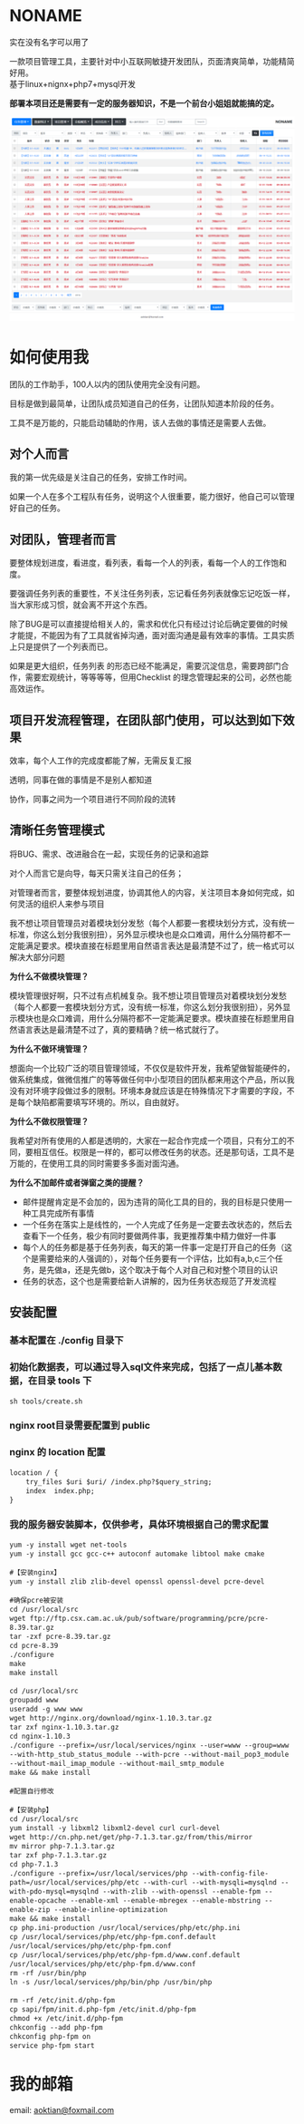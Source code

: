 # NONAME
实在没有名字可以用了


一款项目管理工具，主要针对中小互联网敏捷开发团队，页面清爽简单，功能精简好用。<br>
基于linux+nignx+php7+mysql开发


**部署本项目还是需要有一定的服务器知识，不是一个前台小姐姐就能搞的定。**


![主界面](https://github.com/aoktian/noname/blob/master/tools/info.png)

# 如何使用我
团队的工作助手，100人以内的团队使用完全没有问题。


目标是做到最简单，让团队成员知道自己的任务，让团队知道本阶段的任务。


工具不是万能的，只能启动辅助的作用，该人去做的事情还是需要人去做。


## 对个人而言
我的第一优先级是关注自己的任务，安排工作时间。


如果一个人在多个工程队有任务，说明这个人很重要，能力很好，他自己可以管理好自己的任务。


## 对团队，管理者而言
要整体规划进度，看进度，看列表，看每一个人的列表，看每一个人的工作饱和度。


要强调任务列表的重要性，不关注任务列表，忘记看任务列表就像忘记吃饭一样，当大家形成习惯，就会离不开这个东西。


除了BUG是可以直接提给相关人的，需求和优化只有经过讨论后确定要做的时候才能提，不能因为有了工具就省掉沟通，面对面沟通是最有效率的事情。工具实质上只是提供了一个列表而已。


如果是更大组织，任务列表 的形态已经不能满足，需要沉淀信息，需要跨部门合作，需要宏观统计，等等等等，但用Checklist 的理念管理起来的公司，必然也能高效运作。


## 项目开发流程管理，在团队部门使用，可以达到如下效果
效率，每个人工作的完成度都能了解，无需反复汇报


透明，同事在做的事情是不是别人都知道


协作，同事之间为一个项目进行不同阶段的流转


## 清晰任务管理模式
将BUG、需求、改进融合在一起，实现任务的记录和追踪


对个人而言它是向导，每天只需关注自己的任务；


对管理者而言，要整体规划进度，协调其他人的内容，关注项目本身如何完成，如何灵活的组织人来参与项目


我不想让项目管理员对着模块划分发愁（每个人都要一套模块划分方式，没有统一标准，你这么划分我很别扭），另外显示模块也是众口难调，用什么分隔符都不一定能满足要求。模块直接在标题里用自然语言表达是最清楚不过了，统一格式可以解决大部分问题


**为什么不做模块管理？**

模块管理很好啊，只不过有点机械复杂。我不想让项目管理员对着模块划分发愁（每个人都要一套模块划分方式，没有统一标准，你这么划分我很别扭），另外显示模块也是众口难调，用什么分隔符都不一定能满足要求。模块直接在标题里用自然语言表达是最清楚不过了，真的要精确？统一格式就行了。


**为什么不做环境管理？**

想面向一个比较广泛的项目管理领域，不仅仅是软件开发，我希望做智能硬件的，做系统集成，做微信推广的等等做任何中小型项目的团队都来用这个产品，所以我没有对环境字段做过多的限制。环境本身就应该是在特殊情况下才需要的字段，不是每个缺陷都需要填写环境的。所以，自由就好。


**为什么不做权限管理？**

我希望对所有使用的人都是透明的，大家在一起合作完成一个项目，只有分工的不同，要相互信任。权限是一样的，都可以修改任务的状态。还是那句话，工具不是万能的，在使用工具的同时需要多多面对面沟通。


**为什么不加邮件或者弹窗之类的提醒？**

+ 邮件提醒肯定是不会加的，因为违背的简化工具的目的，我的目标是只使用一种工具完成所有事情
+ 一个任务在落实上是线性的，一个人完成了任务是一定要去改状态的，然后去查看下一个任务，极少有同时要做两件事，我更推荐集中精力做好一件事
+ 每个人的任务都是基于任务列表，每天的第一件事一定是打开自己的任务（这个是需要给来的人强调的），对每个任务要有一个评估，比如有a,b,c三个任务，是先做a，还是先做b，这个取决于每个人对自己和对整个项目的认识
+ 任务的状态，这个也是需要给新人讲解的，因为任务状态规范了开发流程



## 安装配置

### 基本配置在 ./config 目录下



### 初始化数据表，可以通过导入sql文件来完成，包括了一点儿基本数据，在目录 tools 下
```shell
sh tools/create.sh
```

### nginx root目录需要配置到 public



### nginx 的 location 配置
```shell
location / {
    try_files $uri $uri/ /index.php?$query_string;
    index  index.php;
}
```

### 我的服务器安装脚本，仅供参考，具体环境根据自己的需求配置
```shell
yum -y install wget net-tools
yum -y install gcc gcc-c++ autoconf automake libtool make cmake

#【安装nginx】
yum -y install zlib zlib-devel openssl openssl-devel pcre-devel

#确保pcre被安装
cd /usr/local/src
wget ftp://ftp.csx.cam.ac.uk/pub/software/programming/pcre/pcre-8.39.tar.gz
tar -zxf pcre-8.39.tar.gz
cd pcre-8.39
./configure
make
make install

cd /usr/local/src
groupadd www
useradd -g www www
wget http://nginx.org/download/nginx-1.10.3.tar.gz
tar zxf nginx-1.10.3.tar.gz
cd nginx-1.10.3
./configure --prefix=/usr/local/services/nginx --user=www --group=www --with-http_stub_status_module --with-pcre --without-mail_pop3_module --without-mail_imap_module --without-mail_smtp_module
make && make install

#配置自行修改

#【安装php】
cd /usr/local/src
yum install -y libxml2 libxml2-devel curl curl-devel
wget http://cn.php.net/get/php-7.1.3.tar.gz/from/this/mirror
mv mirror php-7.1.3.tar.gz
tar zxf php-7.1.3.tar.gz
cd php-7.1.3
./configure --prefix=/usr/local/services/php --with-config-file-path=/usr/local/services/php/etc --with-curl --with-mysqli=mysqlnd --with-pdo-mysql=mysqlnd --with-zlib --with-openssl --enable-fpm --enable-opcache --enable-xml --enable-mbregex --enable-mbstring --enable-zip --enable-inline-optimization
make && make install
cp php.ini-production /usr/local/services/php/etc/php.ini
cp /usr/local/services/php/etc/php-fpm.conf.default /usr/local/services/php/etc/php-fpm.conf
cp /usr/local/services/php/etc/php-fpm.d/www.conf.default /usr/local/services/php/etc/php-fpm.d/www.conf
rm -rf /usr/bin/php
ln -s /usr/local/services/php/bin/php /usr/bin/php

rm -rf /etc/init.d/php-fpm
cp sapi/fpm/init.d.php-fpm /etc/init.d/php-fpm
chmod +x /etc/init.d/php-fpm
chkconfig --add php-fpm
chkconfig php-fpm on
service php-fpm start
```



# 我的邮箱
email: aoktian@foxmail.com

